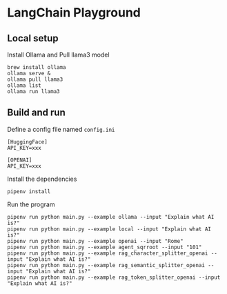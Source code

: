 # LangChain Playground

## Local setup

Install Ollama and Pull llama3 model

```shell
brew install ollama
ollama serve &
ollama pull llama3
ollama list
ollama run llama3
```

## Build and run

Define a config file named `config.ini`

```editorconfig
[HuggingFace]
API_KEY=xxx

[OPENAI]
API_KEY=xxx
```

Install the dependencies
```shell
pipenv install
```

Run the program
```shell
pipenv run python main.py --example ollama --input "Explain what AI is?"
pipenv run python main.py --example local --input "Explain what AI is?"
pipenv run python main.py --example openai --input "Rome"
pipenv run python main.py --example agent_sqrroot --input "101"
pipenv run python main.py --example rag_character_splitter_openai --input "Explain what AI is?"
pipenv run python main.py --example rag_semantic_splitter_openai --input "Explain what AI is?"
pipenv run python main.py --example rag_token_splitter_openai --input "Explain what AI is?"

```